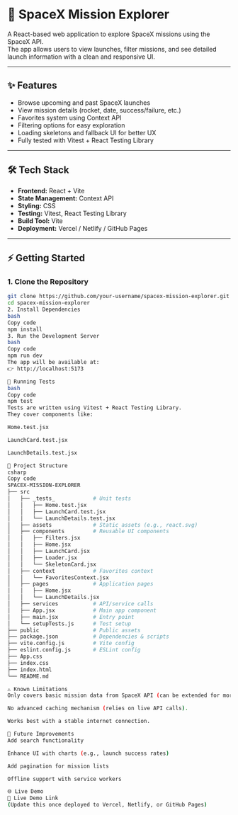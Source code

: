 # 🚀 SpaceX Mission Explorer

A React-based web application to explore SpaceX missions using the SpaceX API.  
The app allows users to view launches, filter missions, and see detailed launch information with a clean and responsive UI.

---

## ✨ Features
- Browse upcoming and past SpaceX launches
- View mission details (rocket, date, success/failure, etc.)
- Favorites system using Context API
- Filtering options for easy exploration
- Loading skeletons and fallback UI for better UX
- Fully tested with Vitest + React Testing Library

---

## 🛠️ Tech Stack
- **Frontend:** React + Vite  
- **State Management:** Context API  
- **Styling:** CSS  
- **Testing:** Vitest, React Testing Library  
- **Build Tool:** Vite  
- **Deployment:** Vercel / Netlify / GitHub Pages  

---

## ⚡ Getting Started

### 1. Clone the Repository
```bash
git clone https://github.com/your-username/spacex-mission-explorer.git
cd spacex-mission-explorer
2. Install Dependencies
bash
Copy code
npm install
3. Run the Development Server
bash
Copy code
npm run dev
The app will be available at:
👉 http://localhost:5173

🧪 Running Tests
bash
Copy code
npm test
Tests are written using Vitest + React Testing Library.
They cover components like:

Home.test.jsx

LaunchCard.test.jsx

LaunchDetails.test.jsx

📂 Project Structure
csharp
Copy code
SPACEX-MISSION-EXPLORER
├── src
│   ├── _tests_            # Unit tests
│   │   ├── Home.test.jsx
│   │   ├── LaunchCard.test.jsx
│   │   └── LaunchDetails.test.jsx
│   ├── assets             # Static assets (e.g., react.svg)
│   ├── components         # Reusable UI components
│   │   ├── Filters.jsx
│   │   ├── Home.jsx
│   │   ├── LaunchCard.jsx
│   │   ├── Loader.jsx
│   │   └── SkeletonCard.jsx
│   ├── context            # Favorites context
│   │   └── FavoritesContext.jsx
│   ├── pages              # Application pages
│   │   ├── Home.jsx
│   │   └── LaunchDetails.jsx
│   ├── services           # API/service calls
│   ├── App.jsx            # Main app component
│   ├── main.jsx           # Entry point
│   └── setupTests.js      # Test setup
├── public                 # Public assets
├── package.json           # Dependencies & scripts
├── vite.config.js         # Vite config
├── eslint.config.js       # ESLint config
├── App.css
├── index.css
├── index.html
└── README.md

⚠️ Known Limitations
Only covers basic mission data from SpaceX API (can be extended for more info).

No advanced caching mechanism (relies on live API calls).

Works best with a stable internet connection.

🚀 Future Improvements
Add search functionality

Enhance UI with charts (e.g., launch success rates)

Add pagination for mission lists

Offline support with service workers

🌐 Live Demo
🔗 Live Demo Link
(Update this once deployed to Vercel, Netlify, or GitHub Pages)